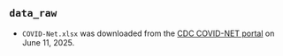 ## `data_raw`

- `COVID-Net.xlsx` was downloaded from the [CDC COVID-NET portal](https://www.cdc.gov/covid/php/covid-net/index.html) on June 11, 2025.
